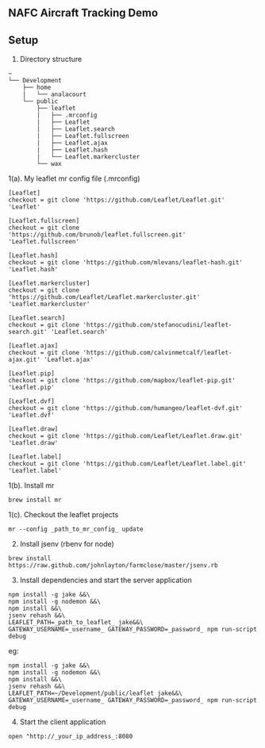 NAFC Aircraft Tracking Demo
---------------------------

Setup
-----

1. Directory structure
```
~
└── Development
    ├── home
    |   └── analacourt
    └── public
        ├── leaflet
        |   ├── .mrconfig
        |   ├── Leaflet
        |   ├── Leaflet.search
        |   ├── Leaflet.fullscreen
        |   ├── Leaflet.ajax
        |   ├── Leaflet.hash
        |   └── Leaflet.markercluster
        └── wax
```

1(a). My leaflet mr config file (.mrconfig)
```
[Leaflet]
checkout = git clone 'https://github.com/Leaflet/Leaflet.git' 'Leaflet'

[Leaflet.fullscreen]
checkout = git clone 'https://github.com/brunob/leaflet.fullscreen.git' 'Leaflet.fullscreen'

[Leaflet.hash]
checkout = git clone 'https://github.com/mlevans/leaflet-hash.git' 'Leaflet.hash'

[Leaflet.markercluster]
checkout = git clone 'https://github.com/Leaflet/Leaflet.markercluster.git' 'Leaflet.markercluster'

[Leaflet.search]
checkout = git clone 'https://github.com/stefanocudini/leaflet-search.git' 'Leaflet.search'

[Leaflet.ajax]
checkout = git clone 'https://github.com/calvinmetcalf/leaflet-ajax.git' 'Leaflet.ajax'

[Leaflet.pip]
checkout = git clone 'https://github.com/mapbox/leaflet-pip.git' 'Leaflet.pip'

[Leaflet.dvf]
checkout = git clone 'https://github.com/humangeo/leaflet-dvf.git' 'Leaflet.dvf'

[Leaflet.draw]
checkout = git clone 'https://github.com/Leaflet/Leaflet.draw.git' 'Leaflet.draw'

[Leaflet.label]
checkout = git clone 'https://github.com/Leaflet/Leaflet.label.git' 'Leaflet.label'
```

1(b). Install mr
```
brew install mr
```

1(c). Checkout the leaflet projects
```
mr --config _path_to_mr_config_ update
```

2. Install jsenv (rbenv for node)
```
brew install https://raw.github.com/johnlayton/farmclose/master/jsenv.rb
```

3. Install dependencies and start the server application

```
npm install -g jake &&\
npm install -g nodemon &&\
npm install &&\
jsenv rehash &&\
LEAFLET_PATH=_path_to_leaflet_ jake&&\
GATEWAY_USERNAME=_username_ GATEWAY_PASSWORD=_password_ npm run-script debug
```

eg:

```
npm install -g jake &&\
npm install -g nodemon &&\
npm install &&\
jsenv rehash &&\
LEAFLET_PATH=~/Development/public/leaflet jake&&\
GATEWAY_USERNAME=_username_ GATEWAY_PASSWORD=_password_ npm run-script debug
```

4. Start the client application

```
open "http://_your_ip_address_:8080
```
